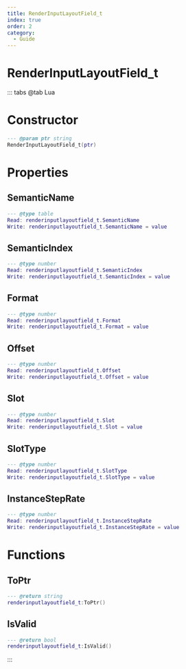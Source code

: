 ```yaml
---
title: RenderInputLayoutField_t
index: true
order: 2
category:
  - Guide
---
```


# RenderInputLayoutField_t

::: tabs
@tab Lua
# Constructor
```lua
--- @param ptr string
RenderInputLayoutField_t(ptr)
```
# Properties
## SemanticName 
```lua
--- @type table
Read: renderinputlayoutfield_t.SemanticName
Write: renderinputlayoutfield_t.SemanticName = value
```
## SemanticIndex 
```lua
--- @type number
Read: renderinputlayoutfield_t.SemanticIndex
Write: renderinputlayoutfield_t.SemanticIndex = value
```
## Format 
```lua
--- @type number
Read: renderinputlayoutfield_t.Format
Write: renderinputlayoutfield_t.Format = value
```
## Offset 
```lua
--- @type number
Read: renderinputlayoutfield_t.Offset
Write: renderinputlayoutfield_t.Offset = value
```
## Slot 
```lua
--- @type number
Read: renderinputlayoutfield_t.Slot
Write: renderinputlayoutfield_t.Slot = value
```
## SlotType 
```lua
--- @type number
Read: renderinputlayoutfield_t.SlotType
Write: renderinputlayoutfield_t.SlotType = value
```
## InstanceStepRate 
```lua
--- @type number
Read: renderinputlayoutfield_t.InstanceStepRate
Write: renderinputlayoutfield_t.InstanceStepRate = value
```
# Functions
## ToPtr
```lua
--- @return string
renderinputlayoutfield_t:ToPtr()
```
## IsValid
```lua
--- @return bool
renderinputlayoutfield_t:IsValid()
```

:::